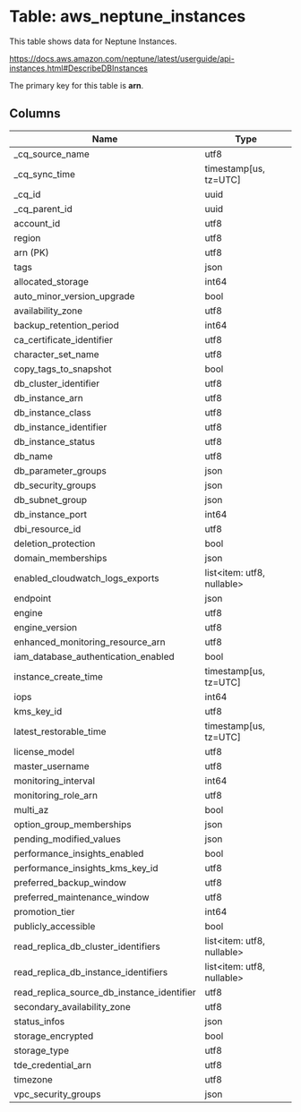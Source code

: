 # Table: aws_neptune_instances

This table shows data for Neptune Instances.

https://docs.aws.amazon.com/neptune/latest/userguide/api-instances.html#DescribeDBInstances

The primary key for this table is **arn**.

## Columns

| Name          | Type          |
| ------------- | ------------- |
|_cq_source_name|utf8|
|_cq_sync_time|timestamp[us, tz=UTC]|
|_cq_id|uuid|
|_cq_parent_id|uuid|
|account_id|utf8|
|region|utf8|
|arn (PK)|utf8|
|tags|json|
|allocated_storage|int64|
|auto_minor_version_upgrade|bool|
|availability_zone|utf8|
|backup_retention_period|int64|
|ca_certificate_identifier|utf8|
|character_set_name|utf8|
|copy_tags_to_snapshot|bool|
|db_cluster_identifier|utf8|
|db_instance_arn|utf8|
|db_instance_class|utf8|
|db_instance_identifier|utf8|
|db_instance_status|utf8|
|db_name|utf8|
|db_parameter_groups|json|
|db_security_groups|json|
|db_subnet_group|json|
|db_instance_port|int64|
|dbi_resource_id|utf8|
|deletion_protection|bool|
|domain_memberships|json|
|enabled_cloudwatch_logs_exports|list<item: utf8, nullable>|
|endpoint|json|
|engine|utf8|
|engine_version|utf8|
|enhanced_monitoring_resource_arn|utf8|
|iam_database_authentication_enabled|bool|
|instance_create_time|timestamp[us, tz=UTC]|
|iops|int64|
|kms_key_id|utf8|
|latest_restorable_time|timestamp[us, tz=UTC]|
|license_model|utf8|
|master_username|utf8|
|monitoring_interval|int64|
|monitoring_role_arn|utf8|
|multi_az|bool|
|option_group_memberships|json|
|pending_modified_values|json|
|performance_insights_enabled|bool|
|performance_insights_kms_key_id|utf8|
|preferred_backup_window|utf8|
|preferred_maintenance_window|utf8|
|promotion_tier|int64|
|publicly_accessible|bool|
|read_replica_db_cluster_identifiers|list<item: utf8, nullable>|
|read_replica_db_instance_identifiers|list<item: utf8, nullable>|
|read_replica_source_db_instance_identifier|utf8|
|secondary_availability_zone|utf8|
|status_infos|json|
|storage_encrypted|bool|
|storage_type|utf8|
|tde_credential_arn|utf8|
|timezone|utf8|
|vpc_security_groups|json|